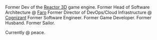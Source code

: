 Former Dev of the [Reactor 3D](https://github.com/reactor3d/reactor) game engine.
Former Head of Software Architecture @ [Faro](https://www.faro.com)
Former Director of DevOps/Cloud Infrastructure @ [Cognizant](https://www.cognizant.com)
Former Software Engineer.
Former Game Developer.
Former Husband.
Former Sailor.

Currently @ peace.
